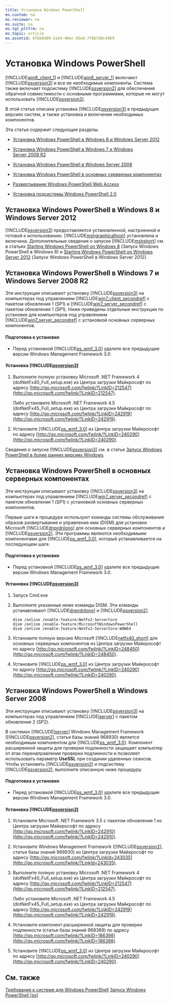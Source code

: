 ```yaml
---
title: Установка Windows PowerShell
ms.custom: na
ms.reviewer: na
ms.suite: na
ms.tgt_pltfrm: na
ms.topic: article
ms.assetid: 6fbb0409-5a54-48ec-95e6-7f8b7d8c4969
---
```

# Установка Windows PowerShell
[!INCLUDE[win8_client_1](../Token/win8_client_1_md.md)] и [!INCLUDE[win8_server_1](../Token/win8_server_1_md.md)] включают [!INCLUDE[psversion3](../Token/psversion3_md.md)] и все ее необходимые компоненты. Система также включает подсистему [!INCLUDE[psversion2](../Token/psversion2_md.md)] для обеспечения обратной совместимости с основными программами, которые не могут использовать [!INCLUDE[psversion3](../Token/psversion3_md.md)].

В этой статье описана установка [!INCLUDE[psversion3](../Token/psversion3_md.md)] в предыдущих версиях систем, а также установка и включение необходимых компонентов.

Эта статья содержит следующие разделы.

-   [Установка Windows PowerShell в Windows 8 и Windows Server 2012](../Topic/Installing-Windows-PowerShell.md#BKMK_InstallingOnWindows8andWindowsServer2012)

-   [Установка Windows PowerShell в Windows 7 и Windows Server 2008 R2](../Topic/Installing-Windows-PowerShell.md#BKMK_InstallingOnWindows7andWindowsServer2008R2)

-   [Установка Windows PowerShell в Windows Server 2008](../Topic/Installing-Windows-PowerShell.md#BKMK_InstallingOnWindowsServer2008LH)

-   [Установка Windows PowerShell в основных серверных компонентах](../Topic/Installing-Windows-PowerShell.md#BKMK_InstallingOnServerCore)

-   [Развертывание Windows PowerShell Web Access](https://technet.microsoft.com/en-us/library/639d0eff-98a3-4124-b52c-26921ebd98b0)

-   [Установка подсистемы Windows PowerShell 2.0](../Topic/Installing-the-Windows-PowerShell-2.0-Engine.md)

## <a name="BKMK_InstallingOnWindows8andWindowsServer2012"></a>Установка Windows PowerShell в Windows 8 и Windows Server 2012
[!INCLUDE[psversion3](../Token/psversion3_md.md)] предоставляется установленной, настроенной и готовой к использованию. [!INCLUDE[mshgraphicalhost](../Token/mshgraphicalhost_md.md)] установлена и включена. Дополнительные сведения о запуске [!INCLUDE[mshshort](../Token/mshshort_md.md)] см. в статьях [Starting Windows PowerShell on Windows 8](https://technet.microsoft.com/en-us/library/d7be1668-8617-4890-ad90-dd9765fbd2c3) (Запуск Windows PowerShell в Windows 8) и [Starting Windows PowerShell on Windows Server 2012](https://technet.microsoft.com/en-us/library/4fc0110a-cc0c-42a4-bbb5-3cc89a0fc968) (Запуск Windows PowerShell в Windows Server 2012).

## <a name="BKMK_InstallingOnWindows7andWindowsServer2008R2"></a>Установка Windows PowerShell в Windows 7 и Windows Server 2008 R2
Эти инструкции описывают установку [!INCLUDE[psversion3](../Token/psversion3_md.md)] на компьютерах под управлением [!INCLUDE[win7_client_secondref](../Token/win7_client_secondref_md.md)] с пакетом обновления 1 (SP1) и [!INCLUDE[win7_server_secondref](../Token/win7_server_secondref_md.md)] с пакетом обновления 1 (SP1). Ниже приведены отдельные инструкции по установке для компьютеров под управлением [!INCLUDE[win7_server_secondref](../Token/win7_server_secondref_md.md)] с установкой основных серверных компонентов.

#### Подготовка к установке

-   Перед установкой [!INCLUDE[ps_wmf_3.0](../Token/ps_wmf_3.0_md.md)] удалите все предыдущие версии Windows Management Framework 3.0.

#### Установка [!INCLUDE[psversion3](../Token/psversion3_md.md)]

1.  Выполните полную установку Microsoft .NET Framework 4 (dotNetFx40_Full_setup.exe) из Центра загрузки Майкрософт по адресу [http://go.microsoft.com/fwlink/?LinkID=212547](http://go.microsoft.com/fwlink/?LinkID=212547).

    Либо установите Microsoft .NET Framework 4.5 (dotNetFx45_Full_setup.exe) из Центра загрузки Майкрософт по адресу [http://go.microsoft.com/fwlink/?LinkID=242919](http://go.microsoft.com/fwlink/?LinkID=242919).

2.  Установите [!INCLUDE[ps_wmf_3.0](../Token/ps_wmf_3.0_md.md)] из Центра загрузки Майкрософт по адресу [http://go.microsoft.com/fwlink/?LinkID=240290](http://go.microsoft.com/fwlink/?LinkID=240290).

Сведения о запуске [!INCLUDE[psversion3](../Token/psversion3_md.md)] см. в статье [Запуск Windows PowerShell в более ранних версиях Windows](../Topic/Starting-Windows-PowerShell-on-Earlier-Versions-of-Windows.md).

## <a name="BKMK_InstallingOnServerCore"></a>Установка Windows PowerShell в основных серверных компонентах
Эти инструкции описывают установку [!INCLUDE[psversion3](../Token/psversion3_md.md)] на компьютерах под управлением [!INCLUDE[win7_server_secondref](../Token/win7_server_secondref_md.md)] с пакетом обновления 1 (SP1) с установкой основных серверных компонентов.

Первые шаги в процедуре используют команды системы обслуживания образов развертывания и управления ими (DISM) для установки Microsoft [!INCLUDE[dnprdnlong](../Token/dnprdnlong_md.md)] для основных серверных компонентов и [!INCLUDE[psversion2](../Token/psversion2_md.md)]. Эти программы являются необходимыми компонентами для [!INCLUDE[ps_wmf_3.0](../Token/ps_wmf_3.0_md.md)], который устанавливается на последующем шаге.

#### Подготовка к установке

-   Перед установкой [!INCLUDE[ps_wmf_3.0](../Token/ps_wmf_3.0_md.md)] удалите все предыдущие версии Windows Management Framework 3.0.

#### Установка [!INCLUDE[psversion3](../Token/psversion3_md.md)]

1.  Запуск Cmd.exe

2.  Выполните указанные ниже команды DISM. Эти команды устанавливают [!INCLUDE[dnprdnlong](../Token/dnprdnlong_md.md)] и [!INCLUDE[psversion2](../Token/psversion2_md.md)].

    ```
    dism /online /enable-feature:NetFx2-ServerCore
    dism /online /enable-feature:MicrosoftWindowsPowerShell
    dism /online /enable-feature:NetFx2-ServerCore-WOW64
    ```

3.  Установите полную версию Microsoft [!INCLUDE[netfx40_short](../Token/netfx40_short_md.md)] для основных серверных компонентов из Центра загрузки Майкрософт по адресу [http://go.microsoft.com/fwlink/?LinkID=248450](http://go.microsoft.com/fwlink/?LinkID=248450).

4.  Установите [!INCLUDE[ps_wmf_3.0](../Token/ps_wmf_3.0_md.md)] из Центра загрузки Майкрософт по адресу [http://go.microsoft.com/fwlink/?LinkID=240290](http://go.microsoft.com/fwlink/?LinkID=240290).

## <a name="BKMK_InstallingOnWindowsServer2008LH"></a>Установка Windows PowerShell в Windows Server 2008
Эти инструкции описывают установку [!INCLUDE[psversion3](../Token/psversion3_md.md)] на компьютерах под управлением [!INCLUDE[lserver](../Token/lserver_md.md)] с пакетом обновления 2 (SP2).

В системах [!INCLUDE[lserver](../Token/lserver_md.md)] Windows Management Framework ([!INCLUDE[psversion2](../Token/psversion2_md.md)], статья базы знаний 968930) является необходимым компонентом для [!INCLUDE[ps_wmf_3.0](../Token/ps_wmf_3.0_md.md)]. Компонент расширенной защиты для проверки подлинности защищает компьютер от атак перенаправления проверки подлинности и позволяет использовать параметр **UseSSL** при создании удаленных сеансов. Чтобы установить [!INCLUDE[psversion3](../Token/psversion3_md.md)] и подсистему [!INCLUDE[psversion2](../Token/psversion2_md.md)], выполните описанную ниже процедуру.

#### Подготовка к установке

-   Перед установкой [!INCLUDE[ps_wmf_3.0](../Token/ps_wmf_3.0_md.md)] удалите все предыдущие версии Windows Management Framework 3.0.

#### Установка [!INCLUDE[psversion3](../Token/psversion3_md.md)]

1.  Установите Microsoft .NET Framework 3.5 с пакетом обновления 1 из Центра загрузки Майкрософт по адресу [http://go.microsoft.com/fwlink/?LinkID=242910](http://go.microsoft.com/fwlink/?LinkID=242910).

2.  Установите Windows Management Framework ([!INCLUDE[psversion2](../Token/psversion2_md.md)], статья базы знаний 968930) из Центра загрузки Майкрософт по адресу [http://go.microsoft.com/fwlink/?LinkId=243035](http://go.microsoft.com/fwlink/?LinkId=243035).

3.  Выполните полную установку Microsoft .NET Framework 4 (dotNetFx40_Full_setup.exe) из Центра загрузки Майкрософт по адресу [http://go.microsoft.com/fwlink/?LinkID=212547](http://go.microsoft.com/fwlink/?LinkID=212547).

    Либо установите Microsoft .NET Framework 4.5 (dotNetFx45_Full_setup.exe) из Центра загрузки Майкрософт по адресу [http://go.microsoft.com/fwlink/?LinkID=242919](http://go.microsoft.com/fwlink/?LinkID=242919).

4.  Установите компонент расширенной защиты для проверки подлинности (статья базы знаний 968389) по адресу [http://go.microsoft.com/fwlink/?LinkID=186398](http://go.microsoft.com/fwlink/?LinkID=186398).

5.  Установите [!INCLUDE[ps_wmf_3.0](../Token/ps_wmf_3.0_md.md)] из Центра загрузки Майкрософт по адресу [http://go.microsoft.com/fwlink/?LinkID=240290](http://go.microsoft.com/fwlink/?LinkID=240290).

## См. также
[Требования к системе для Windows PowerShell](../Topic/Windows-PowerShell-System-Requirements.md)
[Запуск Windows PowerShell [ps]](https://technet.microsoft.com/en-us/library/8ec8c2d7-8e7c-4722-a3d2-498fe5739a8e)



<!--HONumber=Apr16_HO2-->


